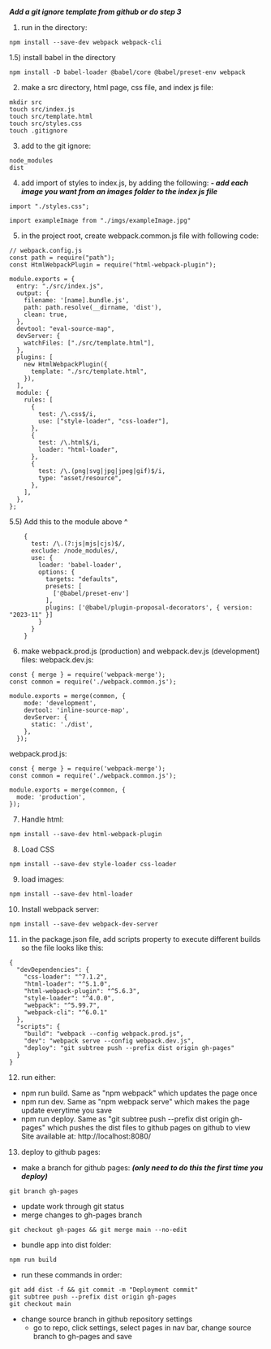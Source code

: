 ***Add a git ignore template from github or do step 3***

1) run in the directory:
```
npm install --save-dev webpack webpack-cli
```

1.5) install babel in the directory
```
npm install -D babel-loader @babel/core @babel/preset-env webpack
```

2) make a src directory, html page, css file, and index js file:
```
mkdir src
touch src/index.js
touch src/template.html
touch src/styles.css
touch .gitignore
```

3) add to the git ignore:
```
node_modules
dist
```

4) add import of styles to index.js, by adding the following:
***- add each image you want from an images folder to the index js file***
```
import "./styles.css";

import exampleImage from "./imgs/exampleImage.jpg"
```

5) in the project root, create webpack.common.js file with following code:
```
// webpack.config.js
const path = require("path");
const HtmlWebpackPlugin = require("html-webpack-plugin");

module.exports = {
  entry: "./src/index.js",
  output: {
    filename: '[name].bundle.js',
    path: path.resolve(__dirname, 'dist'),
    clean: true,
  },
  devtool: "eval-source-map",
  devServer: {
    watchFiles: ["./src/template.html"],
  },
  plugins: [
    new HtmlWebpackPlugin({
      template: "./src/template.html",
    }),
  ],
  module: {
    rules: [
      {
        test: /\.css$/i,
        use: ["style-loader", "css-loader"],
      },
      {
        test: /\.html$/i,
        loader: "html-loader",
      },
      {
        test: /\.(png|svg|jpg|jpeg|gif)$/i,
        type: "asset/resource",
      },
    ],
  },
};
```

5.5) Add this to the module above ^
```
    {
      test: /\.(?:js|mjs|cjs)$/,
      exclude: /node_modules/,
      use: {
        loader: 'babel-loader',
        options: {
          targets: "defaults",
          presets: [
            ['@babel/preset-env']
          ],
          plugins: ['@babel/plugin-proposal-decorators', { version: "2023-11" }]
        }
      }
    }
```

6) make webpack.prod.js (production) and webpack.dev.js (development) files:
webpack.dev.js:
```
const { merge } = require('webpack-merge');
const common = require('./webpack.common.js');

module.exports = merge(common, {
    mode: 'development',
    devtool: 'inline-source-map',
    devServer: {
      static: './dist',
    },
  });
```
webpack.prod.js:
```
const { merge } = require('webpack-merge');
const common = require('./webpack.common.js');

module.exports = merge(common, {
  mode: 'production',
});
```

7) Handle html:
```
npm install --save-dev html-webpack-plugin
```

8) Load CSS
```
npm install --save-dev style-loader css-loader
```

9) load images:
```
npm install --save-dev html-loader
```

10) Install webpack server:
```
npm install --save-dev webpack-dev-server
```

11) in the package.json file, add scripts property to execute different builds so the file looks like this:
```
{
  "devDependencies": {
    "css-loader": "^7.1.2",
    "html-loader": "^5.1.0",
    "html-webpack-plugin": "^5.6.3",
    "style-loader": "^4.0.0",
    "webpack": "^5.99.7",
    "webpack-cli": "^6.0.1"
  },
  "scripts": {
    "build": "webpack --config webpack.prod.js",
    "dev": "webpack serve --config webpack.dev.js",
    "deploy": "git subtree push --prefix dist origin gh-pages"
  }
}
```

12) run either:
- npm run build. Same as "npm webpack" which updates the page once
- npm run dev. Same as "npm webpack serve" which makes the page update everytime you save
- npm run deploy. Same as "git subtree push --prefix dist origin gh-pages" which pushes the dist files to github pages on github to view
Site available at: http://localhost:8080/

13) deploy to github pages:
- make a branch for github pages: ***(only need to do this the first time you deploy)***
```
git branch gh-pages
```
- update work through git status
- merge changes to gh-pages branch
```
git checkout gh-pages && git merge main --no-edit
```
- bundle app into dist folder:
```
npm run build
```
- run these commands in order:
```
git add dist -f && git commit -m "Deployment commit"
git subtree push --prefix dist origin gh-pages
git checkout main
```
- change source branch in github repository settings
    - go to repo, click settings, select pages in nav bar, change source branch to gh-pages and save